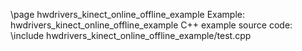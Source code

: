 \page hwdrivers_kinect_online_offline_example Example: hwdrivers_kinect_online_offline_example
C++ example source code:
\include hwdrivers_kinect_online_offline_example/test.cpp
